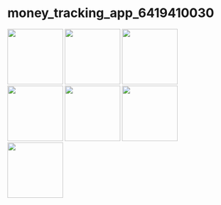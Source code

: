 # money_tracking_app_6419410030

<img width="125px" src="https://github.com/user-attachments/assets/6930c6cc-ed1c-4227-9e4d-ea0dad7d6b73">
<img width="125px" src="https://github.com/user-attachments/assets/a4f1dd2b-5fcf-418c-bcac-e9bb76fb1d0a">
<img width="125px" src="https://github.com/user-attachments/assets/185a35bd-8f2c-4349-b985-85e9f077713c">
<img width="125px" src="https://github.com/user-attachments/assets/fe4cb797-84fc-4ac8-9b73-64b88af7ed97">
<img width="125px" src="https://github.com/user-attachments/assets/8665c1ad-708e-4545-833e-dfda56c46dc3">
<img width="125px" src="https://github.com/user-attachments/assets/997047fa-a729-49a6-b92b-258ac9ff1389">
<img width="125px" src="https://github.com/user-attachments/assets/a222bafd-d7fb-4f1d-9173-4da0c6c4cf14">


